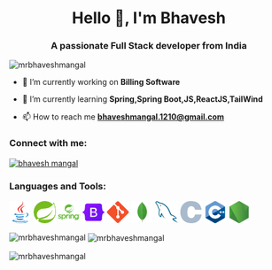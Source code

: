<h1 align="center">Hello 👋, I'm Bhavesh</h1>
<h3 align="center">A passionate Full Stack developer from India</h3>

<p align="left"> <img src="https://komarev.com/ghpvc/?username=mrbhaveshmangal&label=Profile%20views&color=0e75b6&style=flat" alt="mrbhaveshmangal" /> </p>

- 🔭 I’m currently working on **Billing Software**

- 🌱 I’m currently learning **Spring,Spring Boot,JS,ReactJS,TailWind**

- 📫 How to reach me **bhaveshmangal.1210@gmail.com**

<h3 align="left">Connect with me:</h3>
<p align="left">
<a href="https://www.linkedin.com/in/bhavesh-mangal-9ab810312/" target="blank"><img align="center" src="https://raw.githubusercontent.com/rahuldkjain/github-profile-readme-generator/master/src/images/icons/Social/linked-in-alt.svg" alt="bhavesh mangal" height="30" width="40" /></a>
</p>

<h3 align="left">Languages and Tools:</h3>
<p align="left">
  <img src="https://raw.githubusercontent.com/devicons/devicon/master/icons/java/java-original.svg" alt="Java" width="40" height="40"/>
  <!-- <img src="https://raw.githubusercontent.com/devicons/devicon/master/icons/tailwindcss/tailwindcss-plain.svg" alt="TailwindCSS" width="40" height="40"/> -->
  <img src="https://raw.githubusercontent.com/devicons/devicon/master/icons/spring/spring-original.svg" alt="Spring" width="40" height="40"/>
  <img src="https://raw.githubusercontent.com/devicons/devicon/master/icons/spring/spring-original-wordmark.svg" alt="Spring Boot" width="40" height="40"/>
  <img src="https://raw.githubusercontent.com/devicons/devicon/master/icons/bootstrap/bootstrap-original.svg" alt="Bootstrap" width="40" height="40"/>
  <img src="https://raw.githubusercontent.com/devicons/devicon/master/icons/git/git-original.svg" alt="Git" width="40" height="40"/>
  <!-- <img src="https://raw.githubusercontent.com/devicons/devicon/master/icons/github/github-original.svg" alt="GitHub" width="40" height="40"/> -->
  <img src="https://raw.githubusercontent.com/devicons/devicon/master/icons/mongodb/mongodb-original.svg" alt="MongoDB" width="40" height="40"/>
  <img src="https://raw.githubusercontent.com/devicons/devicon/master/icons/mysql/mysql-original.svg" alt="MySQL" width="40" height="40"/>
  <img src="https://raw.githubusercontent.com/devicons/devicon/master/icons/c/c-original.svg" alt="C" width="40" height="40"/>
  <img src="https://raw.githubusercontent.com/devicons/devicon/master/icons/cplusplus/cplusplus-original.svg" alt="C++" width="40" height="40"/>
  <img src="https://raw.githubusercontent.com/devicons/devicon/master/icons/nodejs/nodejs-original.svg" alt="Node.js" width="40" height="40"/>
</p>

<p><img align="left" src="https://github-readme-stats.vercel.app/api/top-langs?username=mrbhaveshmangal&show_icons=true&locale=en&layout=compact" alt="mrbhaveshmangal" /></p>

<p>&nbsp;<img align="center" src="https://github-readme-stats.vercel.app/api?username=mrbhaveshmangal&show_icons=true&locale=en" alt="mrbhaveshmangal" /></p>

<p><img align="center" src="https://github-readme-streak-stats.herokuapp.com/?user=mrbhaveshmangal&" alt="mrbhaveshmangal" /></p>
